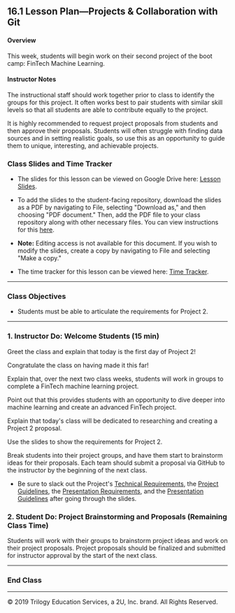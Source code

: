 ## 16.1 Lesson Plan—Projects & Collaboration with Git

#### Overview

This week, students will begin work on their second project of the boot camp: FinTech Machine Learning.

#### Instructor Notes

The instructional staff should work together prior to class to identify the groups for this project. It often works best to pair students with similar skill levels so that all students are able to contribute equally to the project.

It is highly recommended to request project proposals from students and then approve their proposals. Students will often struggle with finding data sources and in setting realistic goals, so use this as an opportunity to guide them to unique, interesting, and achievable projects.

### Class Slides and Time Tracker

* The slides for this lesson can be viewed on Google Drive here: [Lesson Slides](https://docs.google.com/presentation/d/1Sh0bdCw7eP0Xhd6Bw0gFp-Jt4wYdwWyUiqGBUkFdd68/edit?usp=sharing).

* To add the slides to the student-facing repository, download the slides as a PDF by navigating to File, selecting "Download as," and then choosing "PDF document." Then, add the PDF file to your class repository along with other necessary files. You can view instructions for this [here](https://docs.google.com/document/d/1XM90c4s9XjwZHjdUlwEMcv2iXcO_yRGx5p2iLZ3BGNI/edit?usp=sharing).

* **Note:** Editing access is not available for this document. If you wish to modify the slides, create a copy by navigating to File and selecting "Make a copy."

* The time tracker for this lesson can be viewed here: [Time Tracker](TimeTracker.xlsx).

- - -

### Class Objectives

* Students must be able to articulate the requirements for Project 2.

- - -

### 1. Instructor Do: Welcome Students (15 min)

Greet the class and explain that today is the first day of Project 2!

Congratulate the class on having made it this far!

Explain that, over the next two class weeks, students will work in groups to complete a FinTech machine learning project.

Point out that this provides students with an opportunity to dive deeper into machine learning and create an advanced FinTech project.

Explain that today's class will be dedicated to researching and creating a Project 2 proposal.

Use the slides to show the requirements for Project 2.

Break students into their project groups, and have them start to brainstorm ideas for their proposals. Each team should submit a proposal via GitHub to the instructor by the beginning of the next class.

* Be sure to slack out the Project's [Technical Requirements](../../../03-Projects/Project-02/TechnicalRequirements.md), the [Project Guidelines](../../../03-Projects/Project-02/ProjectGuidelines.md), the [Presentation Requirements](../../../03-Projects/Project-02/PresentationRequirements.md), and the [Presentation Guidelines](../../../03-Projects/Project-02/PresentationGuidelines.md) after going through the slides.

### 2. Student Do: Project Brainstorming and Proposals (Remaining Class Time)

Students will work with their groups to brainstorm project ideas and work on their project proposals. Project proposals should be finalized and submitted for instructor approval by the start of the next class.

- - -

### End Class

- - -

© 2019 Trilogy Education Services, a 2U, Inc. brand. All Rights Reserved.
